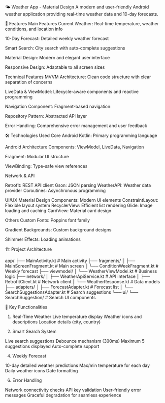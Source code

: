 🌤️ Weather App - Material Design
A modern and user-friendly Android weather application providing real-time weather data and 10-day forecasts.

📱 Features
Main Features
Current Weather: Real-time temperature, weather conditions, and location info

10-Day Forecast: Detailed weekly weather forecast

Smart Search: City search with auto-complete suggestions

Material Design: Modern and elegant user interface

Responsive Design: Adaptable to all screen sizes

Technical Features
MVVM Architecture: Clean code structure with clear separation of concerns

LiveData & ViewModel: Lifecycle-aware components and reactive programming

Navigation Component: Fragment-based navigation

Repository Pattern: Abstracted API layer

Error Handling: Comprehensive error management and user feedback


🛠️ Technologies Used
Core Android
Kotlin: Primary programming language

Android Architecture Components: ViewModel, LiveData, Navigation

Fragment: Modular UI structure

ViewBinding: Type-safe view references


Network & API

Retrofit: REST API client
Gson: JSON parsing
WeatherAPI: Weather data provider
Coroutines: Asynchronous programming

UI/UX
Material Design Components: Modern UI elements
ConstraintLayout: Flexible layout system
RecyclerView: Efficient list rendering
Glide: Image loading and caching
CardView: Material card design

Others
Custom Fonts: Poppins font family

Gradient Backgrounds: Custom background designs

Shimmer Effects: Loading animations

🏗️ Project Architecture

app/
├── MainActivity.kt                 # Main activity
├── fragments/
│   ├── MainScreenFragment.kt      # Main screen
│   └── ConditionWeekFragment.kt   # Weekly forecast
├── viewmodel/
│   └── WeatherViewModel.kt        # Business logic
├── network/
│   ├── WeatherApiService.kt       # API interface
│   ├── RetrofitClient.kt          # Network client
│   └── WeatherResponse.kt         # Data models
├── adapters/
│   ├── ForecastAdapter.kt         # Forecast list
│   └── SearchSuggestionsAdapter.kt # Search suggestions
└── ui/
    └── SearchSuggestion/          # Search UI components
    
🌟 Key Functionalities

1. Real-Time Weather
Live temperature display
Weather icons and descriptions
Location details (city, country)

2. Smart Search System

Live search suggestions
Debounce mechanism (300ms)
Maximum 5 suggestions displayed
Auto-complete support

4. Weekly Forecast

10-day detailed weather predictions
Max/min temperature for each day
Daily weather icons
Date formatting

6. Error Handling

Network connectivity checks
API key validation
User-friendly error messages
Graceful degradation for seamless experience
